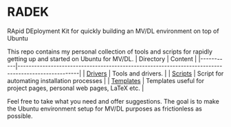 # RADEK
RApid DEployment Kit for quickly building an MV/DL environment on top of Ubuntu

This repo contains my personal collection of tools and scripts for rapidly getting up and started on Ubuntu for MV/DL.
| Directory    | Content                                                                                        |
|-----------|----------------------------------------------------------------------------------------------------|
| [Drivers](drivers)          | Tools and drivers.                                                                         |
| [Scripts](scripts/bash) | Script for automating installation processes |
| [Templates](templates)  | Templates useful for project pages, personal web pages, LaTeX etc.                                          |

Feel free to take what you need and offer suggestions. The goal is to make the Ubuntu environment setup for MV/DL purposes as frictionless as possible.